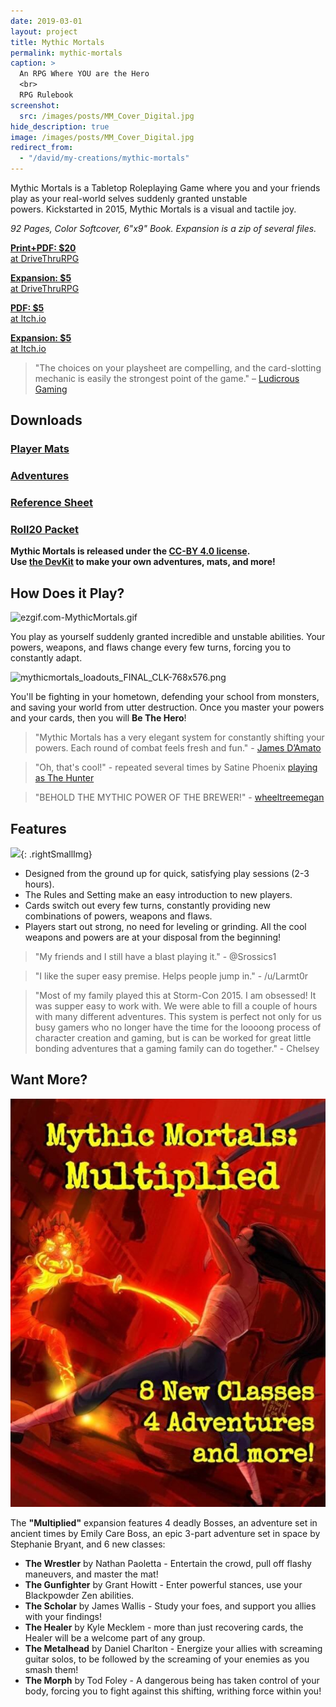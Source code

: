 ```yaml
---
date: 2019-03-01
layout: project
title: Mythic Mortals
permalink: mythic-mortals
caption: >
  An RPG Where YOU are the Hero
  <br>
  RPG Rulebook
screenshot:
  src: /images/posts/MM_Cover_Digital.jpg
hide_description: true
image: /images/posts/MM_Cover_Digital.jpg
redirect_from:
  - "/david/my-creations/mythic-mortals"
---
```


<div class="shoppingCard">
    <p>Mythic Mortals is a Tabletop Roleplaying Game where you and your friends play as your real-world selves suddenly granted unstable powers. Kickstarted in 2015, Mythic Mortals is a visual and tactile joy.</p>
    <p><i>92 Pages, Color Softcover, 6"x9" Book. Expansion is a zip of several files.</i></p>
  <div class="shoppingButtons">
    <a target="_blank" href="https://www.drivethrurpg.com/product/178248/Mythic-Mortals" class="btn shoppingButton dtrpgBTN"><p><strong>Print+PDF: $20</strong><br>at DriveThruRPG</p></a>
    <a target="_blank" href="https://www.drivethrurpg.com/product/204945/Mythic-Mortals-Multiplied" class="btn shoppingButton dtrpgBTN"><p><strong>Expansion: $5</strong><br>at DriveThruRPG</p></a>
  </div>
    <div class="shoppingButtons">
    <a target="_blank" href="https://davidschirduan.itch.io/mythic-mortals" class="btn shoppingButton itchBTN"><p><strong>PDF: $5</strong><br>at Itch.io</p></a>
    <a target="_blank" href="https://davidschirduan.itch.io/mythic-mortals-multiplied" class="btn shoppingButton itchBTN"><p><strong>Expansion: $5</strong><br>at Itch.io</p></a>
  </div>
</div>

> "The choices on your playsheet are compelling, and the card-slotting mechanic is easily the strongest point of the game." – [Ludicrous Gaming](http://ludicrusgaming.blogspot.com/2015/04/review-mythic-mortals.html)

## Downloads

<div class="row centerButtons">
  <div class="col-md-6 col-12">
    <a class="btn wyrd-btn" href="/files/MythicMortals_Core_PlayerMats.pdf" target="_blank">
      <h3>Player Mats</h3>
    </a>
  </div>
  <div class="col-md-6 col-12">
    <a class="btn wyrd-btn" href="/files/MythicMortals_Adventures.zip" target="_blank">
      <h3>Adventures</h3>
    </a>
  </div>
  <div class="col-md-6 col-12">
    <a class="btn wyrd-btn" href="/files/MythicMortals_Core_Reference.pdf" target="_blank">
      <h3>Reference Sheet</h3>
    </a>
  </div>
  <div class="col-md-6 col-12">
    <a class="btn wyrd-btn" href="/files/Roll20-Packet.zip" target="_blank">
      <h3>Roll20 Packet</h3>
    </a>
  </div>
</div>

<p class="centerButtons"><strong>Mythic Mortals is released under the <a href="https://creativecommons.org/licenses/by/4.0/">CC-BY 4.0 license</a>.<br>Use <a href="{{site.url}}/files/MM_DevKit.zip">the DevKit</a> to make your own adventures, mats, and more!</strong></p>

## How Does it Play?

![ezgif.com-MythicMortals.gif]({{site.url}}/images/posts/ezgif.com-MythicMortals.gif)

You play as yourself suddenly granted incredible and unstable abilities. Your powers, weapons, and flaws change every few turns, forcing you to constantly adapt.

![mythicmortals_loadouts_FINAL_CLK-768x576.png]({{site.url}}/images/posts/mythicmortals_loadouts_FINAL_CLK-768x576.png)

You'll be fighting in your hometown, defending your school from monsters, and saving your world from utter destruction. Once you master your powers and your cards, then you will **Be The Hero**!

> "Mythic Mortals has a very elegant system for constantly shifting your powers. Each round of combat feels fresh and fun." - [James D’Amato](http://oneshotpodcast.com/one-shot/120-mythic-mortals/)

> "Oh, that's cool!" - repeated several times by Satine Phoenix [playing as The Hunter](http://gameschool.tsrpn.com/2018/07/15/126-mythic-mortals/)

> "BEHOLD THE MYTHIC POWER OF THE BREWER!" - [wheeltreemegan](https://www.instagram.com/wheeltreemegan/)

## Features

![]({{site.url}}/images/posts/28dad8964fabda72122ecb08caad7fd7_original-512x768.png){: .rightSmallImg} 

 * Designed from the ground up for quick, satisfying play sessions (2-3 hours).
 * The Rules and Setting make an easy introduction to new players.
 * Cards switch out every few turns, constantly providing new combinations of powers, weapons and flaws.
 * Players start out strong, no need for leveling or grinding. All the cool weapons and powers are at your disposal from the beginning!

> "My friends and I still have a blast playing it." - @Srossics1

> "I like the super easy premise. Helps people jump in." - /u/Larmt0r	

> "Most of my family played this at Storm-Con 2015. I am obsessed! It was supper easy to work with. We were able to fill a couple of hours with many different adventures. This system is perfect not only for us busy gamers who no longer have the time for the loooong process of character creation and gaming, but is can be worked for great little bonding adventures that a gaming family can do together." - Chelsey

## Want More?

![Multiplied-Cover-593x768.jpg](/images/posts/Multiplied-Cover-593x768.jpg)

The **"Multiplied"** expansion features 4 deadly Bosses, an adventure set in ancient times by Emily Care Boss, an epic 3-part adventure set in space by Stephanie Bryant, and 6 new classes:

* **The Wrestler** by Nathan Paoletta - Entertain the crowd, pull off flashy maneuvers, and master the mat!
* **The Gunfighter** by Grant Howitt - Enter powerful stances, use your Blackpowder Zen abilities.
* **The Scholar** by James Wallis - Study your foes, and support you allies with your findings!
* **The Healer** by Kyle Mecklem - more than just recovering cards, the Healer will be a welcome part of any group.
* **The Metalhead** by Daniel Charlton - Energize your allies with screaming guitar solos, to be followed by the screaming of your enemies as you smash them!
* **The Morph** by Tod Foley - A dangerous being has taken control of your body, forcing you to fight against this shifting, writhing force within you!